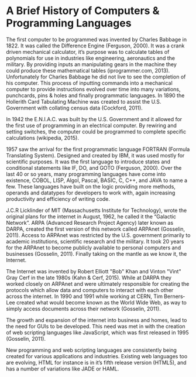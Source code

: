 # A Brief History of Computers & Programming Languages

The first computer to be programmed was invented by Charles Babbage in 1822. It was called the Difference Engine
 (Ferguson, 2000). It was a crank driven mechanical calculator, it’s purpose was to calculate tables of polynomials
 for use in industries like engineering, aeronautics and the military. By providing inputs an manipulating gears in
 the machine they could produce these mathematical tables (i­programmer.com, 2013). Unfortunately for Charles Babbage
 he did not live to see the completion of his computer. This process of inputting commands into a mechanical computer
 to provide instructions evolved over time into many variations, punch­cards, pins & holes and finally programmatic
 languages. In 1890 the Hollerith Card Tabulating Machine was created to assist the U.S. Government with collating
 census data (Cockford, 2011).

In 1942 the E.N.I.A.C. was built by the U.S. Government and it allowed for the first use of programming in an
 electrical computer. By rewiring and setting switches, the computer could be programmed to complete specific
 calculations (wikipedia, 2015).

1957 saw the arrival for the first programmatic language FORTRAN (Formula Translating System). Designed
 and created by IBM, it was used mostly for scientific purposes. It was the first language to introduce states
 and conditional statements like IF, DO, and GOTO (Ferguson, 2000). Over the last 40 or so years, many
 programming languages have come into existence, COBOL, LISP, Algol, Pascal, BASIC, C, C++, and JAVA to name a few. These languages have built on the logic providing more methods, operands and data­types for developers to work with, again increasing productivity and efficiency of writing code.

J.C.R Licklinder of MIT (Massachusetts Institute for Technology), wrote the original plans for the internet in
 August, 1962, he called it the “Galactic Network”. ARPA (Advanced Research Project Agency) later known
 as DARPA, created the first version of this network called ARPAnet (Gosselin, 2011). Access to ARPAnet
 was restricted by the U.S. government primarily to academic institutions, scientific research and the military.
 It took 20 years for the ARPAnet to become publicly available to personal computers and businesses (Gosselin, 2011).
 Finally taking on the mantle as we know it, the Internet.

The Internet was invented by Robert Elliott "Bob" Khan and Vinton "Vint" Gray Cerf in the late 1980s (Kahn &
 Cerf, 2015). While at DARPA they worked closely on ARPAnet and were ultimately responsible for creating the
 protocols which allow data and computers to interact with each other across the internet. In 1990 and 1991 while
 working at CERN, Tim Berners­Lee created what would become known as the World Wide Web, as way to simply access
 documents across their network (Gosselin, 2011).

The growth and expansion of the internet into business and homes, lead to the need for GUIs to be developed.
 This need was met in with the creation of web scripting languages like JavaScript, which was first released in
 1995 (Gosselin, 2011).

New programming and web scripting languages are consistently being created for various applications and industries.
 Existing web languages too are evolving, HTML for instance is in it’s fifth release version (HTML5), and has a
 number of variations like JADE or HAML.
